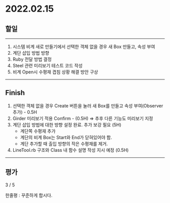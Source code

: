# 2022.02.15

## 할일

------

1. 시스템 비계 새로 만들기에서 선택한 객체 없을 경우 새 Box 만들고, 속성 부여
2. 계단 삽입 방법 방향
3. Ruby 전달 방법 결정
4. Steel 관련 미리보기 테스트 코드 작성
5. 비계 Open시 수평재 겹침 상황 해결 방안 구상



------

## Finish

1. 선택한 객체 없을 경우 Create  버튼을 눌러 새 Box를 만들고 속성 부여(Observer 추가) - 0.5H
2. Girder 미리보기 적용 Confirm - (0.5H) => 추후 다른 기능도 미리보기 지정
3. 계단 삽입 방법에 대한 방향 설정 완료. 추가 보강 필요 (5H)
   - 계단쪽 수평재 추가
   - 계단의 비계 Box는 Start와 End가 닫혀있어야 함.
   - 계단 추가할 때 출입 방향의 작은 수평재를 제거.
4. LineTool.rb 구조와 Class 내 함수 설명 작성 지시 예정 (0.5H)

------

## 평가

 3 / 5

한줄평 : 꾸준하게 합시다. 
